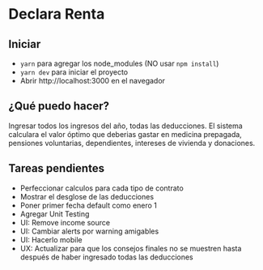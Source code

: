 # Declara Renta

## Iniciar
* `yarn` para agregar los node_modules (NO usar `npm install`)
* `yarn dev` para iniciar el proyecto
* Abrir http://localhost:3000 en el navegador

## ¿Qué puedo hacer?
Ingresar todos los ingresos del año, todas las deducciones. El sistema calculara el valor óptimo que deberias gastar en medicina prepagada, pensiones voluntarias, dependientes, intereses de vivienda y donaciones.

## Tareas pendientes
* Perfeccionar calculos para cada tipo de contrato
* Mostrar el desglose de las deducciones
* Poner primer fecha default como enero 1
* Agregar Unit Testing
* UI: Remove income source
* UI: Cambiar alerts por warning amigables
* UI: Hacerlo mobile
* UX: Actualizar para que los consejos finales no se muestren hasta después de haber ingresado todas las deducciones
